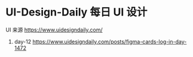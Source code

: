 # UI-Design-Daily 每日 UI 设计

UI 来源 https://www.uidesigndaily.com/

1. day-12 https://www.uidesigndaily.com/posts/figma-cards-log-in-day-1472
